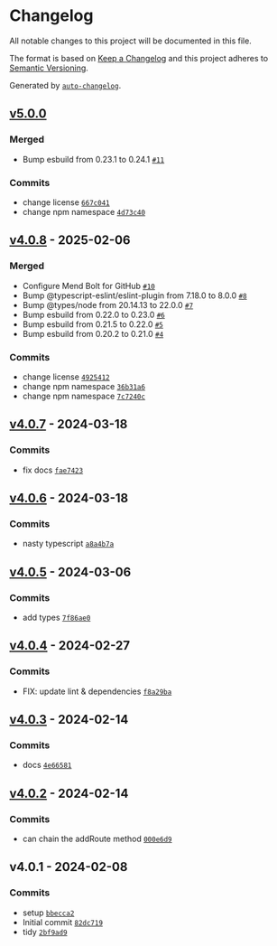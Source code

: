 # Changelog

All notable changes to this project will be documented in this file.

The format is based on [Keep a Changelog](https://keepachangelog.com/en/1.0.0/)
and this project adheres to [Semantic Versioning](https://semver.org/spec/v2.0.0.html).

Generated by [`auto-changelog`](https://github.com/CookPete/auto-changelog).

## [v5.0.0](https://github.com/substrate-system/routes/compare/v4.0.8...v5.0.0)

### Merged

- Bump esbuild from 0.23.1 to 0.24.1 [`#11`](https://github.com/substrate-system/routes/pull/11)

### Commits

- change license [`667c041`](https://github.com/substrate-system/routes/commit/667c0417c9fa0a8a4a739d1c01b3c18741b51d78)
- change npm namespace [`4d73c40`](https://github.com/substrate-system/routes/commit/4d73c400c03d22b9d91fb1c14b793ab9dc89221e)

## [v4.0.8](https://github.com/substrate-system/routes/compare/v4.0.7...v4.0.8) - 2025-02-06

### Merged

- Configure Mend Bolt for GitHub [`#10`](https://github.com/substrate-system/routes/pull/10)
- Bump @typescript-eslint/eslint-plugin from 7.18.0 to 8.0.0 [`#8`](https://github.com/substrate-system/routes/pull/8)
- Bump @types/node from 20.14.13 to 22.0.0 [`#7`](https://github.com/substrate-system/routes/pull/7)
- Bump esbuild from 0.22.0 to 0.23.0 [`#6`](https://github.com/substrate-system/routes/pull/6)
- Bump esbuild from 0.21.5 to 0.22.0 [`#5`](https://github.com/substrate-system/routes/pull/5)
- Bump esbuild from 0.20.2 to 0.21.0 [`#4`](https://github.com/substrate-system/routes/pull/4)

### Commits

- change license [`4925412`](https://github.com/substrate-system/routes/commit/4925412f69c94f2988a7ccd436c85a7be09d707c)
- change npm namespace [`36b31a6`](https://github.com/substrate-system/routes/commit/36b31a69accdf99d68723d98b372bb1da9b516db)
- change npm namespace [`7c7240c`](https://github.com/substrate-system/routes/commit/7c7240c1889bd314c8ea2a0cacf7478d21a5c58a)

## [v4.0.7](https://github.com/substrate-system/routes/compare/v4.0.6...v4.0.7) - 2024-03-18

### Commits

- fix docs [`fae7423`](https://github.com/substrate-system/routes/commit/fae7423f4a1f3f29fc051e17587a8c3cc398abde)

## [v4.0.6](https://github.com/substrate-system/routes/compare/v4.0.5...v4.0.6) - 2024-03-18

### Commits

- nasty typescript [`a8a4b7a`](https://github.com/substrate-system/routes/commit/a8a4b7a4ecbc7cb05c2af9de8f3cc8d7f98f32c9)

## [v4.0.5](https://github.com/substrate-system/routes/compare/v4.0.4...v4.0.5) - 2024-03-06

### Commits

- add types [`7f86ae0`](https://github.com/substrate-system/routes/commit/7f86ae02b98f46d191c58e781526b1bd07d6f3f3)

## [v4.0.4](https://github.com/substrate-system/routes/compare/v4.0.3...v4.0.4) - 2024-02-27

### Commits

- FIX: update lint & dependencies [`f8a29ba`](https://github.com/substrate-system/routes/commit/f8a29ba6cbdffed2bc03409aed8e3759c009c6ed)

## [v4.0.3](https://github.com/substrate-system/routes/compare/v4.0.2...v4.0.3) - 2024-02-14

### Commits

- docs [`4e66581`](https://github.com/substrate-system/routes/commit/4e66581aed166041dc07f361a412c757ab47b2b0)

## [v4.0.2](https://github.com/substrate-system/routes/compare/v4.0.1...v4.0.2) - 2024-02-14

### Commits

- can chain the addRoute method [`000e6d9`](https://github.com/substrate-system/routes/commit/000e6d9fbffd30404ff5abace3229092d3a4bcba)

## v4.0.1 - 2024-02-08

### Commits

- setup [`bbecca2`](https://github.com/substrate-system/routes/commit/bbecca25542d396637f1dcf8291c5a2b6a27246d)
- Initial commit [`82dc719`](https://github.com/substrate-system/routes/commit/82dc719f0c0e6826225ee9e1919a1273b5f0787c)
- tidy [`2bf9ad9`](https://github.com/substrate-system/routes/commit/2bf9ad9fa92f3e91f515ea12154e195c4c9ffe2f)
